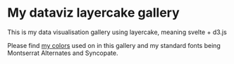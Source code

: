 # My dataviz layercake gallery

This is my data visualisation gallery using layercake, meaning svelte + d3.js

Please find [my colors](https://coolors.co/user/palettes/66cf4ef98805ae000b8d71fc) used on in this gallery and my standard fonts being Montserrat Alternates and Syncopate.
